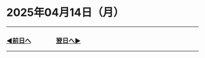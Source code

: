 # 2025年04月14日（月）

---

### [◀️前日へ](https://github.com/yuasys/chatty-journal/blob/main/2025/04/2025-04-13.md)&emsp;&emsp;&emsp;&emsp;[翌日へ▶️](https://github.com/yuasys/chatty-journal/blob/main/2025/04/2025-04-15.md)

---
